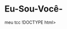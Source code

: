 # Eu-Sou-Você-
meu tcc
!DOCTYPE html>
<html lang="pt-BR">
<head>
    <meta charset="UTF-8">
    <meta name="viewport" content="width=device-width, initial-scale=1.0">
    <title>Eu Sou Você</title>
    <script src="https://cdn.tailwindcss.com"></script>
    <style>
        @import url('https://fonts.googleapis.com/css2?family=Inter:wght@300;400;500;600;700;800&display=swap');
        body { font-family: 'Inter', sans-serif; }
        
        .gradient-bg { 
            background: linear-gradient(135deg, #e385c8 0%, #5632f3 100%);
        }
        
        .card-hover {
            transition: all 0.3s ease;
        }
        
        .card-hover:hover {
            transform: translateY(-5px);
            box-shadow: 0 20px 25px -5px rgba(0, 0, 0, 0.1);
        }
        
        .fade-in {
            animation: fadeIn 0.6s ease-out;
        }
        
        @keyframes fadeIn {
            from { opacity: 0; transform: translateY(20px); }
            to { opacity: 1; transform: translateY(0); }
        }
        
        .pulse-gentle {
            animation: pulseGentle 3s ease-in-out infinite;
        }
        
        @keyframes pulseGentle {
            0%, 100% { transform: scale(1); opacity: 1; }
            50% { transform: scale(1.05); opacity: 0.8; }
        }
        
        .breathing-circle {
            transition: all 1s ease-in-out;
        }
        
        .glassmorphism {
            background: rgba(255, 255, 255, 0.1);
            backdrop-filter: blur(10px);
            border: 1px solid rgba(255, 255, 255, 0.2);
        }
        
        .progress-bar {
            transition: width 0.3s ease;
        }
        
        .mood-emoji {
            font-size: 2.5rem;
            transition: all 0.2s ease;
        }
        
        .mood-emoji:hover {
            transform: scale(1.2);
        }
        
        .feature-icon {
            transition: all 0.3s ease;
        }
        
        .feature-icon:hover {
            transform: rotate(5deg) scale(1.1);
        }
    </style>
</head>
<body class="bg-gradient-to-br from-blue-50 to-purple-50 min-h-screen">
    <!-- navegação -->
    <nav class="bg-white/50 backdrop-blur-md shadow-lg sticky top-0 z-50">
        <div class="max-w-5xl mx-auto px-4 sm:px-6 lg:px-8">
            <div class="flex justify-between items-center h-16">
                <div class="flex items-center">
                    <div class="flex-shrink-0 flex items-center">
                        <div class= rounded-xl flex items-center justify-center mr-3 pulse-gentle>
                            <div class="w-10 h-10 flex items-center justify-center mr-3 pulse-gentle" aria-label="Logo MindWell">
                                <!-- Borboleta lavanda realista, adaptada ao tamanho da logo -->
                                <svg width="36" height="30" viewBox="0 0 140 120" fill="none" xmlns="http://www.w3.org/2000/svg">
                                  <!-- Cabeça -->
                                  <ellipse cx="70" cy="35" rx="3" ry="4" fill="url(#headGradient)"/>
                                  <circle cx="68" cy="33" r="0.8" fill="#1F2937" opacity="0.8"/>
                                  <circle cx="72" cy="33" r="0.8" fill="#1F2937" opacity="0.8"/>
                  
                                  <!-- Tórax -->
                                  <ellipse cx="70" cy="45" rx="2.5" ry="8" fill="url(#thoraxGradient)"/>
                  
                                  <!-- Abdômen -->
                                  <ellipse cx="70" cy="65" rx="2" ry="18" fill="url(#abdomenGradient)"/>
                  
                                  <!-- Antenas -->
                                  <path d="M67,32 Q62,25 58,18" stroke="#374151" stroke-width="1.5" fill="none" stroke-linecap="round"/>
                                  <path d="M73,32 Q78,25 82,18" stroke="#374151" stroke-width="1.5" fill="none" stroke-linecap="round"/>
                                  <ellipse cx="58" cy="18" rx="1.5" ry="2" fill="#8B5CF6"/>
                                  <ellipse cx="82" cy="18" rx="1.5" ry="2" fill="#8B5CF6"/>
                  
                                  <!-- Asa superior esquerda -->
                                  <path d="M67,42 Q35,15 15,25 Q8,35 12,55 Q18,75 45,70 Q60,65 67,50 Z" fill="url(#leftUpperWing)" stroke="#7C3AED" stroke-width="0.8" opacity="0.95"/>
                                  <!-- Asa inferior esquerda -->
                                  <path d="M67,52 Q45,48 35,65 Q32,75 38,85 Q45,90 55,85 Q65,78 67,65 Z" fill="url(#leftLowerWing)" stroke="#7C3AED" stroke-width="0.8" opacity="0.95"/>
                  
                                  <!-- Asa superior direita -->
                                  <path d="M73,42 Q105,15 125,25 Q132,35 128,55 Q122,75 95,70 Q80,65 73,50 Z" fill="url(#rightUpperWing)" stroke="#7C3AED" stroke-width="0.8" opacity="0.95"/>
                                  <!-- Asa inferior direita -->
                                  <path d="M73,52 Q95,48 105,65 Q108,75 102,85 Q95,90 85,85 Q75,78 73,65 Z" fill="url(#rightLowerWing)" stroke="#7C3AED" stroke-width="0.8" opacity="0.95"/>
                  
                                  <!-- Nervuras -->
                                  <path d="M67,42 L45,35 M67,42 L40,50 M67,42 L35,65" stroke="#8B5CF6" stroke-width="0.5" opacity="0.6"/>
                                  <path d="M73,42 L95,35 M73,42 L100,50 M73,42 L105,65" stroke="#8B5CF6" stroke-width="0.5" opacity="0.6"/>
                                  <path d="M67,52 L50,60 M67,52 L45,75" stroke="#8B5CF6" stroke-width="0.5" opacity="0.6"/>
                                  <path d="M73,52 L90,60 M73,52 L95,75" stroke="#8B5CF6" stroke-width="0.5" opacity="0.6"/>
                  
                                  <!-- Ocelos maiores -->
                                  <circle cx="35" cy="45" r="6" fill="url(#eyespot1)" opacity="0.8"/>
                                  <circle cx="35" cy="45" r="3" fill="#1F2937" opacity="0.6"/>
                                  <circle cx="35" cy="45" r="1.5" fill="#FFFFFF" opacity="0.9"/>
                                  <circle cx="105" cy="45" r="6" fill="url(#eyespot2)" opacity="0.8"/>
                                  <circle cx="105" cy="45" r="3" fill="#1F2937" opacity="0.6"/>
                                  <circle cx="105" cy="45" r="1.5" fill="#FFFFFF" opacity="0.9"/>
                  
                                  <!-- Ocelos menores -->
                                  <circle cx="45" cy="70" r="4" fill="url(#smallEyespot1)" opacity="0.7"/>
                                  <circle cx="45" cy="70" r="2" fill="#374151" opacity="0.5"/>
                                  <circle cx="45" cy="70" r="1" fill="#FFFFFF" opacity="0.8"/>
                                  <circle cx="95" cy="70" r="4" fill="url(#smallEyespot2)" opacity="0.7"/>
                                  <circle cx="95" cy="70" r="2" fill="#374151" opacity="0.5"/>
                                  <circle cx="95" cy="70" r="1" fill="#FFFFFF" opacity="0.8"/>
                  
                                  <!-- Pontos de brilho -->
                                  <circle cx="25" cy="35" r="2" fill="#DDD6FE" opacity="0.7"/>
                                  <circle cx="30" cy="60" r="1.5" fill="#C4B5FD" opacity="0.8"/>
                                  <circle cx="115" cy="35" r="2" fill="#DDD6FE" opacity="0.7"/>
                                  <circle cx="110" cy="60" r="1.5" fill="#C4B5FD" opacity="0.8"/>
                  
                                  <!-- Gradientes -->
                                  <defs>
                                    <linearGradient id="headGradient" x1="0%" y1="0%" x2="0%" y2="100%">
                                      <stop offset="0%" stop-color="#4B5563"/><stop offset="100%" stop-color="#374151"/>
                                    </linearGradient>
                                    <linearGradient id="thoraxGradient" x1="0%" y1="0%" x2="0%" y2="100%">
                                      <stop offset="0%" stop-color="#6B7280"/><stop offset="50%" stop-color="#4B5563"/><stop offset="100%" stop-color="#374151"/>
                                    </linearGradient>
                                    <linearGradient id="abdomenGradient" x1="0%" y1="0%" x2="0%" y2="100%">
                                      <stop offset="0%" stop-color="#6B7280"/><stop offset="100%" stop-color="#4B5563"/>
                                    </linearGradient>
                                    <radialGradient id="leftUpperWing" cx="0.4" cy="0.3" r="0.8">
                                      <stop offset="0%" stop-color="#FFFFFF" stop-opacity="0.95"/>
                                      <stop offset="20%" stop-color="#FAF5FF" stop-opacity="0.9"/>
                                      <stop offset="40%" stop-color="#F3E8FF" stop-opacity="0.85"/>
                                      <stop offset="60%" stop-color="#E9D5FF" stop-opacity="0.8"/>
                                      <stop offset="80%" stop-color="#C4B5FD" stop-opacity="0.75"/>
                                      <stop offset="100%" stop-color="#8B5CF6" stop-opacity="0.8"/>
                                    </radialGradient>
                                    <radialGradient id="leftLowerWing" cx="0.4" cy="0.3" r="0.8">
                                      <stop offset="0%" stop-color="#F8FAFC" stop-opacity="0.9"/>
                                      <stop offset="30%" stop-color="#F1F5F9" stop-opacity="0.85"/>
                                      <stop offset="60%" stop-color="#DDD6FE" stop-opacity="0.8"/>
                                      <stop offset="100%" stop-color="#A855F7" stop-opacity="0.85"/>
                                    </radialGradient>
                                    <radialGradient id="rightUpperWing" cx="0.6" cy="0.3" r="0.8">
                                      <stop offset="0%" stop-color="#FFFFFF" stop-opacity="0.95"/>
                                      <stop offset="20%" stop-color="#FAF5FF" stop-opacity="0.9"/>
                                      <stop offset="40%" stop-color="#F3E8FF" stop-opacity="0.85"/>
                                      <stop offset="60%" stop-color="#E9D5FF" stop-opacity="0.8"/>
                                      <stop offset="80%" stop-color="#C4B5FD" stop-opacity="0.75"/>
                                      <stop offset="100%" stop-color="#8B5CF6" stop-opacity="0.8"/>
                                    </radialGradient>
                                    <radialGradient id="rightLowerWing" cx="0.6" cy="0.3" r="0.8">
                                      <stop offset="0%" stop-color="#F8FAFC" stop-opacity="0.9"/>
                                      <stop offset="30%" stop-color="#F1F5F9" stop-opacity="0.85"/>
                                      <stop offset="60%" stop-color="#DDD6FE" stop-opacity="0.8"/>
                                      <stop offset="100%" stop-color="#A855F7" stop-opacity="0.85"/>
                                    </radialGradient>
                                    <radialGradient id="eyespot1" cx="0.5" cy="0.5" r="0.8">
                                      <stop offset="0%" stop-color="#7C3AED" stop-opacity="0.9"/>
                                      <stop offset="50%" stop-color="#A855F7" stop-opacity="0.7"/>
                                      <stop offset="100%" stop-color="#C4B5FD" stop-opacity="0.5"/>
                                    </radialGradient>
                                    <radialGradient id="eyespot2" cx="0.5" cy="0.5" r="0.8">
                                      <stop offset="0%" stop-color="#7C3AED" stop-opacity="0.9"/>
                                      <stop offset="50%" stop-color="#A855F7" stop-opacity="0.7"/>
                                      <stop offset="100%" stop-color="#C4B5FD" stop-opacity="0.5"/>
                                    </radialGradient>
                                    <radialGradient id="smallEyespot1" cx="0.5" cy="0.5" r="0.8">
                                      <stop offset="0%" stop-color="#8B5CF6" stop-opacity="0.8"/>
                                      <stop offset="70%" stop-color="#C4B5FD" stop-opacity="0.6"/>
                                      <stop offset="100%" stop-color="#DDD6FE" stop-opacity="0.4"/>
                                    </radialGradient>
                                    <radialGradient id="smallEyespot2" cx="0.5" cy="0.5" r="0.8">
                                      <stop offset="0%" stop-color="#8B5CF6" stop-opacity="0.8"/>
                                      <stop offset="70%" stop-color="#C4B5FD" stop-opacity="0.6"/>
                                      <stop offset="100%" stop-color="#DDD6FE" stop-opacity="0.4"/>
                                    </radialGradient>
                                  </defs>
                                </svg>
                              </div>
                              <span class="text-2xl font-bold bg-gradient-to-r from-blue-600 to-purple-600 bg-clip-text text-transparent"></span>
                        </div>
                        <span class="text-3xl font-bold bg-gradient-to-r from-blue-600 to-purple-600 bg-clip-text text-transparent">Eu Sou Você</span>
                    </div>
                </div>
                <div class="hidden md:flex items-center space-x-8">
                    <button onclick="showPage('home')" class="nav-btn text-gray-700 hover:text-blue-600 px-3 py-2 font-medium transition-colors">🏠 Início</button>
                    <button onclick="showPage('assessment')" class="nav-btn text-gray-700 hover:text-blue-600 px-3 py-2 font-medium transition-colors">📋 Avaliação</button>
                    <button onclick="showPage('resources')" class="nav-btn text-gray-700 hover:text-blue-600 px-3 py-2 font-medium transition-colors">📚 Recursos</button>
                    <button onclick="showPage('tools')" class="nav-btn text-gray-700 hover:text-blue-600 px-3 py-2 font-medium transition-colors">🛠️ Ferramentas</button>
                    <button onclick="showPage('about')" class="nav-btn text-gray-700 hover:text-blue-600 px-3 py-2 font-medium transition-colors">ℹ️ Sobre</button>
                </div>
                <div class="md:hidden">
                    <button onclick="toggleMobileMenu()" class="text-gray-700 hover:text-blue-600">
                        <svg class="w-6 h-6" fill="none" stroke="currentColor" viewBox="0 0 24 24">
                            <path stroke-linecap="round" stroke-linejoin="round" stroke-width="2" d="M4 6h16M4 12h16M4 18h16"></path>
                        </svg>
                    </button>
                </div>
            </div>
        </div>
    </nav>

    <!-- página inicial -->
    <div id="home-page" class="page">
        <!-- Seção de herói-->
        <section class="gradient-bg text-white py-20 relative overflow-hidden">
            <div class="absolute inset-0 bg-black/10"></div>
            <div class="max-w-7xl mx-auto px-4 sm:px-6 lg:px-8 relative">
                <div class="text-center fade-in">
                    <h1 class="text-4xl md:text-6xl font-bold mb-6">Cuidando da Sua Saúde Mental</h1>
                    <p class="text-xl md:text-2xl mb-8 max-w-3xl mx-auto opacity-90">
                        Uma plataforma acolhedora e profissional com ferramentas baseadas em ciência para promover seu bem-estar mental
                    </p>
                    <div class="flex flex-col sm:flex-row gap-4 justify-center">
                        <button onclick="showPage('assessment')" class="bg-white text-blue-600 px-8 py-4 rounded-xl font-semibold hover:bg-gray-100 transition duration-300 shadow-lg">
                            ✨ Fazer Avaliação
                        </button>
                        <button onclick="document.getElementById('features').scrollIntoView({behavior: 'smooth'})" class="border-2 border-white text-white px-8 py-4 rounded-xl font-semibold hover:bg-white hover:text-blue-600 transition duration-300">
                            🔍 Explorar Recursos
                        </button>
                    </div>
                </div>
            </div>
        </section>

        <!-- Estatísticas rápidas-->
        <section class="py-12 bg-white/80 backdrop-blur-sm">
            <div class="max-w-7xl mx-auto px-4 sm:px-6 lg:px-8">
                <div class="grid md:grid-cols-4 gap-8 text-center">
                    <div class="p-6">
                        <div class="text-4xl mb-2">💙</div>
                        <div class="text-2xl font-bold text-blue-600 mb-1">1 em 4</div>
                        <p class="text-gray-600 text-sm">pessoas será afetada por transtornos mentais</p>
                    </div>
                    <div class="p-6">
                        <div class="text-4xl mb-2">🌱</div>
                        <div class="text-2xl font-bold text-green-600 mb-1">70%</div>
                        <p class="text-gray-600 text-sm">melhora com tratamento adequado</p>
                    </div>
                    <div class="p-6">
                        <div class="text-4xl mb-2">🤝</div>
                        <div class="text-2xl font-bold text-purple-600 mb-1">24/7</div>
                        <p class="text-gray-600 text-sm">suporte disponível (CVV 188)</p>
                    </div>
                    <div class="p-6">
                        <div class="text-4xl mb-2">🎯</div>
                        <div class="text-2xl font-bold text-orange-600 mb-1">100%</div>
                        <p class="text-gray-600 text-sm">baseado em evidências científicas</p>
                    </div>
                </div>
            </div>
        </section>

        <!-- Seção de recursos -->
        <section id="features" class="py-16 bg-white">
            <div class="max-w-7xl mx-auto px-4 sm:px-6 lg:px-8">
                <div class="text-center mb-12">
                    <div class="text-5xl mb-4">🛠️</div>
                    <h2 class="text-3xl md:text-4xl font-bold text-gray-800 mb-4">Suas Ferramentas de Bem-Estar</h2>
                    <p class="text-xl text-gray-600 max-w-3xl mx-auto">
                        Recursos desenvolvidos com carinho e baseados em pesquisas científicas para cuidar da sua saúde mental
                    </p>
                </div>
                
                <div class="grid md:grid-cols-2 lg:grid-cols-3 gap-8">
                    <!-- Monitor de Humor -->
                    <div class="card-hover bg-gradient-to-br from-blue-50 to-blue-100 rounded-2xl shadow-lg p-8 border border-blue-200">
                        <div class="feature-icon text-5xl mb-4">📊</div>
                        <h3 class="text-xl font-semibold text-gray-800 mb-3">Monitor de Humor</h3>
                        <p class="text-gray-600 mb-4">Acompanhe seus sentimentos diários de forma simples e visual. Descubra padrões e celebre suas conquistas!</p>
                        <button onclick="showMoodTracker()" class="text-blue-600 font-medium hover:text-blue-800 transition-colors flex items-center">
                            Começar a monitorar 📈
                        </button>
                    </div>

                    <!-- Exercícios respiratórios -->
                    <div class="card-hover bg-gradient-to-br from-green-50 to-green-100 rounded-2xl shadow-lg p-8 border border-green-200">
                        <div class="feature-icon text-5xl mb-4">🌬️</div>
                        <h3 class="text-xl font-semibold text-gray-800 mb-3">Respiração Guiada</h3>
                        <p class="text-gray-600 mb-4">Exercícios de respiração relaxantes para acalmar a mente e reduzir a ansiedade. Respire e se sinta melhor!</p>
                        <button onclick="showBreathingExercise()" class="text-green-600 font-medium hover:text-green-800 transition-colors flex items-center">
                            Respirar comigo 😮‍💨
                        </button>
                    </div>

                    <!-- Ferramentas de avaliação -->
                    <div class="card-hover bg-gradient-to-br from-purple-50 to-purple-100 rounded-2xl shadow-lg p-8 border border-purple-200">
                        <div class="feature-icon text-5xl mb-4">🔍</div>
                        <h3 class="text-xl font-semibold text-gray-800 mb-3">Autoavaliação</h3>
                        <p class="text-gray-600 mb-4">Questionários científicos para entender melhor como você está se sentindo. Conhecimento é poder!</p>
                        <button onclick="showPage('assessment')" class="text-purple-600 font-medium hover:text-purple-800 transition-colors flex items-center">
                            Fazer avaliação ✨
                        </button>
                    </div>

                    <!-- Recursos Educacionais -->
                    <div class="card-hover bg-gradient-to-br from-yellow-50 to-yellow-100 rounded-2xl shadow-lg p-8 border border-yellow-200">
                        <div class="feature-icon text-5xl mb-4">📖</div>
                        <h3 class="text-xl font-semibold text-gray-800 mb-3">Aprenda Mais</h3>
                        <p class="text-gray-600 mb-4">Conteúdo educativo sobre saúde mental, dicas práticas e estratégias para o dia a dia. Conhecimento que transforma!</p>
                        <button onclick="showPage('resources')" class="text-yellow-600 font-medium hover:text-yellow-800 transition-colors flex items-center">
                            Explorar conteúdo 🎓
                        </button>
                    </div>

                    <!-- Diário de Gratidão -->
                    <div class="card-hover bg-gradient-to-br from-pink-50 to-pink-100 rounded-2xl shadow-lg p-8 border border-pink-200">
                        <div class="feature-icon text-5xl mb-4">💝</div>
                        <h3 class="text-xl font-semibold text-gray-800 mb-3">Diário de Gratidão</h3>
                        <p class="text-gray-600 mb-4">Registre momentos especiais e coisas pelas quais você é grato. A gratidão transforma perspectivas!</p>
                        <button onclick="showGratitudeJournal()" class="text-pink-600 font-medium hover:text-pink-800 transition-colors flex items-center">
                            Começar diário 📝
                        </button>
                    </div>

                    <!-- Suporte Profissional -->
                    <div class="card-hover bg-gradient-to-br from-red-50 to-red-100 rounded-2xl shadow-lg p-8 border border-red-200">
                        <div class="feature-icon text-5xl mb-4">🤝</div>
                        <h3 class="text-xl font-semibold text-gray-800 mb-3">Buscar Ajuda</h3>
                        <p class="text-gray-600 mb-4">Informações sobre como encontrar profissionais qualificados e recursos de emergência. Você não está sozinho!</p>
                        <button onclick="showProfessionalSupport()" class="text-red-600 font-medium hover:text-red-800 transition-colors flex items-center">
                            Ver recursos 🆘
                        </button>
                    </div>
                </div>
            </div>
        </section>

        <!-- Seção de Depoimentos -->
        <section class="py-16 bg-gradient-to-r from-blue-50 to-purple-50">
            <div class="max-w-7xl mx-auto px-4 sm:px-6 lg:px-8">
                <div class="text-center mb-12">
                    <div class="text-5xl mb-4">💬</div>
                    <h2 class="text-3xl font-bold text-gray-800 mb-4">O que as pessoas dizem</h2>
                    <p class="text-lg text-gray-600">Depoimentos de quem já começou a cuidar da saúde mental</p>
                </div>
                
                <div class="grid md:grid-cols-3 gap-8">
                    <div class="bg-white rounded-2xl p-6 shadow-lg">
                        <div class="text-3xl mb-4">😊</div>
                        <p class="text-gray-600 mb-4">"O monitor de humor me ajudou a perceber padrões que eu não via antes. Agora consigo me cuidar melhor!"</p>
                        <div class="font-semibold text-gray-800">- Alunos Pedro Do Mazza</div>
                    </div>
                    <div class="bg-white rounded-2xl p-6 shadow-lg">
                        <div class="text-3xl mb-4">🌬️</div>
                        <p class="text-gray-600 mb-4">"Os exercícios de respiração são incríveis! Uso sempre que me sinto ansioso e realmente funciona."</p>
                        <div class="font-semibold text-gray-800">- Ronielly, 19 anos</div>
                    </div>
                    <div class="bg-white rounded-2xl p-6 shadow-lg">
                        <div class="text-3xl mb-4">💙</div>
                        <p class="text-gray-600 mb-4">"A avaliação me deu insights importantes sobre minha saúde mental. Me senti acolhida e compreendida."</p>
                        <div class="font-semibold text-gray-800">- Ana, 18 anos</div>
                    </div>
                </div>
            </div>
        </section>
    </div>

    <!--Página de avaliação -->
    <div id="assessment-page" class="page hidden py-12">
        <div class="max-w-4xl mx-auto px-4 sm:px-6 lg:px-8">
            <button onclick="showPage('home')" class="mb-8 text-blue-600 hover:text-blue-800 flex items-center font-medium">
                ← Voltar ao início
            </button>
            
            <div class="bg-white rounded-2xl shadow-xl p-8">
                <div class="text-center mb-8">
                    <div class="text-6xl mb-4">🔍</div>
                    <h1 class="text-3xl font-bold text-gray-800 mb-4">Como Você Está Se Sentindo?</h1>
                    <p class="text-lg text-gray-600">Um questionário carinhoso baseado em ciência para entender melhor seu bem-estar emocional</p>
                </div>
                
                <div id="assessment-container">
                    <div id="assessment-intro" class="text-center">
                        <div class="bg-blue-50 border-2 border-blue-200 rounded-2xl p-6 mb-8">
                            <div class="text-3xl mb-2">💙</div>
                            <h3 class="text-lg font-semibold text-blue-800 mb-2">Um momento importante</h3>
                            <p class="text-blue-700">Esta avaliação é um primeiro passo para conhecer melhor seus sentimentos. Lembre-se: buscar ajuda profissional é sempre uma opção válida e corajosa.</p>
                        </div>
                        
                        <div class="mb-8">
                            <h3 class="text-xl font-semibold text-gray-800 mb-6">O que vamos descobrir juntos:</h3>
                            <div class="grid md:grid-cols-2 gap-6">
                                <div class="bg-gradient-to-br from-blue-50 to-blue-100 p-6 rounded-2xl">
                                    <div class="text-3xl mb-2">😰</div>
                                    <h4 class="font-medium text-gray-800 mb-2">Níveis de Ansiedade</h4>
                                    <p class="text-gray-600 text-sm">Usando a escala GAD-7, reconhecida mundialmente</p>
                                </div>
                                <div class="bg-gradient-to-br from-green-50 to-green-100 p-6 rounded-2xl">
                                    <div class="text-3xl mb-2">😔</div>
                                    <h4 class="font-medium text-gray-800 mb-2">Sinais de Depressão</h4>
                                    <p class="text-gray-600 text-sm">Através do questionário PHQ-9, usado por profissionais</p>
                                </div>
                            </div>
                        </div>
                        
                        <button onclick="startAssessment()" class="bg-gradient-to-r from-blue-600 to-purple-600 text-white px-8 py-4 rounded-xl font-semibold hover:from-blue-700 hover:to-purple-700 transition duration-300 shadow-lg">
                            ✨ Vamos começar juntos
                        </button>
                    </div>
                    
                    <div id="assessment-questions" class="hidden">
                        <div class="mb-8">
                            <div class="flex justify-between items-center mb-4">
                                <span class="text-sm font-medium text-gray-600">Seu progresso</span>
                                <span class="text-sm font-medium text-gray-600"><span id="current-question">1</span> de <span id="total-questions">14</span></span>
                            </div>
                            <div class="w-full bg-gray-200 rounded-full h-3">
                                <div id="progress-bar" class="progress-bar bg-gradient-to-r from-blue-500 to-purple-500 h-3 rounded-full" style="width: 7%"></div>
                            </div>
                        </div>
                        
                        <div class="mb-8">
                            <h3 id="question-title" class="text-xl font-semibold text-gray-800 mb-6">Nas últimas 2 semanas, com que frequência você foi incomodado por nervosismo, ansiedade ou tensão?</h3>
                            
                            <div id="question-options" class="space-y-3">
                                <label class="flex items-center p-4 border-2 border-gray-200 rounded-xl hover:bg-blue-50 hover:border-blue-300 cursor-pointer transition-all">
                                    <input type="radio" name="question" value="0" class="mr-4 text-blue-600">
                                    <span class="text-lg">😌 Nenhuma vez</span>
                                </label>
                                <label class="flex items-center p-4 border-2 border-gray-200 rounded-xl hover:bg-blue-50 hover:border-blue-300 cursor-pointer transition-all">
                                    <input type="radio" name="question" value="1" class="mr-4 text-blue-600">
                                    <span class="text-lg">😐 Vários dias</span>
                                </label>
                                <label class="flex items-center p-4 border-2 border-gray-200 rounded-xl hover:bg-blue-50 hover:border-blue-300 cursor-pointer transition-all">
                                    <input type="radio" name="question" value="2" class="mr-4 text-blue-600">
                                    <span class="text-lg">😟 Mais da metade dos dias</span>
                                </label>
                                <label class="flex items-center p-4 border-2 border-gray-200 rounded-xl hover:bg-blue-50 hover:border-blue-300 cursor-pointer transition-all">
                                    <input type="radio" name="question" value="3" class="mr-4 text-blue-600">
                                    <span class="text-lg">😰 Quase todos os dias</span>
                                </label>
                            </div>
                        </div>
                        
                        <div class="flex justify-between">
                            <button id="prev-btn" onclick="previousQuestion()" class="bg-gray-300 text-gray-700 px-6 py-3 rounded-xl hover:bg-gray-400 transition duration-300 disabled:opacity-50" disabled>
                                ← Anterior
                            </button>
                            <button id="next-btn" onclick="nextQuestion()" class="bg-gradient-to-r from-blue-600 to-purple-600 text-white px-6 py-3 rounded-xl hover:from-blue-700 hover:to-purple-700 transition duration-300 disabled:opacity-50" disabled>
                                Próxima →
                            </button>
                        </div>
                    </div>
                    
                    <div id="assessment-results" class="hidden text-center">
                        <div class="text-5xl mb-6">📊</div>
                        <h2 class="text-2xl font-bold text-gray-800 mb-8">Seus Resultados</h2>
                        
                        <div class="grid md:grid-cols-2 gap-8 mb-8">
                            <div class="bg-gradient-to-br from-blue-50 to-blue-100 rounded-2xl p-6 border-2 border-blue-200">
                                <div class="text-3xl mb-2">😰</div>
                                <h3 class="text-lg font-semibold text-blue-800 mb-2">Ansiedade</h3>
                                <div class="text-4xl font-bold text-blue-600 mb-2" id="anxiety-score">0</div>
                                <p class="text-blue-700" id="anxiety-level">Nível mínimo</p>
                            </div>
                            
                            <div class="bg-gradient-to-br from-green-50 to-green-100 rounded-2xl p-6 border-2 border-green-200">
                                <div class="text-3xl mb-2">😔</div>
                                <h3 class="text-lg font-semibold text-green-800 mb-2">Humor Deprimido</h3>
                                <div class="text-4xl font-bold text-green-600 mb-2" id="depression-score">0</div>
                                <p class="text-green-700" id="depression-level">Nível mínimo</p>
                            </div>
                        </div>
                        
                        <div class="bg-gradient-to-br from-yellow-50 to-orange-50 border-2 border-yellow-200 rounded-2xl p-6 mb-8">
                            <div class="text-3xl mb-2">💡</div>
                            <h3 class="text-lg font-semibold text-yellow-800 mb-4">Suas Próximas Ações</h3>
                            <div id="recommendations" class="text-yellow-700">
                                <p>Com base nos seus resultados, aqui estão algumas sugestões carinhosas para cuidar do seu bem-estar.</p>
                            </div>
                        </div>
                        
                        <div class="flex flex-col sm:flex-row gap-4 justify-center">
                            <button onclick="restartAssessment()" class="bg-gradient-to-r from-blue-600 to-purple-600 text-white px-6 py-3 rounded-xl hover:from-blue-700 hover:to-purple-700 transition duration-300">
                                🔄 Refazer Avaliação
                            </button>
                            <button onclick="showPage('resources')" class="bg-gradient-to-r from-green-600 to-teal-600 text-white px-6 py-3 rounded-xl hover:from-green-700 hover:to-teal-700 transition duration-300">
                                📚 Ver Recursos
                            </button>
                        </div>
                    </div>
                </div>
            </div>
        </div>
    </div>

    <!-- Página de recursos -->
    <div id="resources-page" class="page hidden py-12">
        <div class="max-w-6xl mx-auto px-4 sm:px-6 lg:px-8">
            <button onclick="showPage('home')" class="mb-8 text-blue-600 hover:text-blue-800 flex items-center font-medium">
                ← Voltar ao início
            </button>
            
            <div class="text-center mb-12">
                <div class="text-6xl mb-4">📚</div>
                <h1 class="text-4xl font-bold text-gray-800 mb-4">Aprenda e Cresça</h1>
                <p class="text-xl text-gray-600">Conhecimento que transforma e empodera sua jornada de bem-estar</p>
            </div>
            
            <div class="grid md:grid-cols-2 lg:grid-cols-3 gap-8">
                <!-- Recursos para ansiedade -->
                <div class="card-hover bg-gradient-to-br from-blue-50 to-blue-100 rounded-2xl shadow-lg p-6 border-2 border-blue-200">
                    <div class="text-5xl mb-4">😰</div>
                    <h3 class="text-xl font-semibold text-gray-800 mb-3">Entendendo a Ansiedade</h3>
                    <p class="text-gray-600 mb-4">Descubra o que é ansiedade, seus tipos e estratégias práticas para lidar com ela no dia a dia.</p>
                    <button onclick="showResourceContent('anxiety')" class="text-blue-600 font-medium hover:text-blue-800 transition-colors flex items-center">
                        Ler mais 📖
                    </button>
                </div>

                <!-- Recursos para depressão -->
                <div class="card-hover bg-gradient-to-br from-green-50 to-green-100 rounded-2xl shadow-lg p-6 border-2 border-green-200">
                    <div class="text-5xl mb-4">😔</div>
                    <h3 class="text-xl font-semibold text-gray-800 mb-3">Compreendendo a Depressão</h3>
                    <p class="text-gray-600 mb-4">Informações científicas sobre depressão, sinais de alerta e caminhos para a recuperação.</p>
                    <button onclick="showResourceContent('depression')" class="text-green-600 font-medium hover:text-green-800 transition-colors flex items-center">
                        Explorar 🌱
                    </button>
                </div>

                <!--Gerenciamento de estresse -->
                <div class="card-hover bg-gradient-to-br from-yellow-50 to-yellow-100 rounded-2xl shadow-lg p-6 border-2 border-yellow-200">
                    <div class="text-5xl mb-4">⚡</div>
                    <h3 class="text-xl font-semibold text-gray-800 mb-3">Gerenciando o Estresse</h3>
                    <p class="text-gray-600 mb-4">Técnicas comprovadas para identificar, compreender e transformar o estresse em energia positiva.</p>
                    <button onclick="showResourceContent('stress')" class="text-yellow-600 font-medium hover:text-yellow-800 transition-colors flex items-center">
                        Descobrir 💪
                    </button>
                </div>

                <!-- meditação -->
                <div class="card-hover bg-gradient-to-br from-purple-50 to-purple-100 rounded-2xl shadow-lg p-6 border-2 border-purple-200">
                    <div class="text-5xl mb-4">🧘</div>
                    <h3 class="text-xl font-semibold text-gray-800 mb-3">Mindfulness e Meditação</h3>
                    <p class="text-gray-600 mb-4">Práticas de atenção plena para cultivar paz interior e reduzir o estresse do cotidiano.</p>
                    <button onclick="showResourceContent('mindfulness')" class="text-purple-600 font-medium hover:text-purple-800 transition-colors flex items-center">
                        Praticar 🕯️
                    </button>
                </div>

                <!-- Higiene do Sono -->
                <div class="card-hover bg-gradient-to-br from-indigo-50 to-indigo-100 rounded-2xl shadow-lg p-6 border-2 border-indigo-200">
                    <div class="text-5xl mb-4">😴</div>
                    <h3 class="text-xl font-semibold text-gray-800 mb-3">Sono Reparador</h3>
                    <p class="text-gray-600 mb-4">Estratégias científicas para melhorar a qualidade do sono e seu impacto na saúde mental.</p>
                    <button onclick="showResourceContent('sleep')" class="text-indigo-600 font-medium hover:text-indigo-800 transition-colors flex items-center">
                        Aprender 🌙
                    </button>
                </div>

                <!-- Ajuda profissional  -->
                <div class="card-hover bg-gradient-to-br from-red-50 to-red-100 rounded-2xl shadow-lg p-6 border-2 border-red-200">
                    <div class="text-5xl mb-4">🤝</div>
                    <h3 class="text-xl font-semibold text-gray-800 mb-3">Buscar Ajuda Profissional</h3>
                    <p class="text-gray-600 mb-4">Guia completo sobre quando e como procurar ajuda de psicólogos e outros profissionais.</p>
                    <button onclick="showResourceContent('professional')" class="text-red-600 font-medium hover:text-red-800 transition-colors flex items-center">
                        Ver guia 🆘
                    </button>
                </div>
            </div>
        </div>
    </div>

    <!-- Página de ferramentas -->
    <div id="tools-page" class="page hidden py-12">
        <div class="max-w-4xl mx-auto px-4 sm:px-6 lg:px-8">
            <button onclick="showPage('home')" class="mb-8 text-blue-600 hover:text-blue-800 flex items-center font-medium">
                ← Voltar ao início
            </button>
            
            <div class="text-center mb-12">
                <div class="text-6xl mb-4">🛠️</div>
                <h1 class="text-4xl font-bold text-gray-800 mb-4">Suas Ferramentas Interativas</h1>
                <p class="text-xl text-gray-600">Práticas diárias para cultivar bem-estar e autoconhecimento</p>
            </div>
            
            <div class="space-y-8">
                <!-- Mood Tracker Tool -->
                <div class="bg-white rounded-2xl shadow-xl p-8 border border-gray-100">
                    <div class="text-center mb-6">
                        <div class="text-5xl mb-4">📊</div>
                        <h2 class="text-2xl font-semibold text-gray-800 mb-2">Como Você Está Hoje?</h2>
                        <p class="text-gray-600">Registre seu humor e descubra padrões que podem ajudar no seu autocuidado</p>
                    </div>
                    
                    <div class="grid grid-cols-5 gap-4 mb-8">
                        <button onclick="recordMood(1, '😢')" class="mood-btn p-6 border-2 border-gray-200 rounded-2xl hover:border-blue-500 hover:bg-blue-50 transition-all text-center">
                            <div class="mood-emoji">😢</div>
                            <div class="text-sm text-gray-600 mt-2">Muito Baixo</div>
                        </button>
                        <button onclick="recordMood(2, '😔')" class="mood-btn p-6 border-2 border-gray-200 rounded-2xl hover:border-blue-500 hover:bg-blue-50 transition-all text-center">
                            <div class="mood-emoji">😔</div>
                            <div class="text-sm text-gray-600 mt-2">Baixo</div>
                        </button>
                        <button onclick="recordMood(3, '😐')" class="mood-btn p-6 border-2 border-gray-200 rounded-2xl hover:border-blue-500 hover:bg-blue-50 transition-all text-center">
                            <div class="mood-emoji">😐</div>
                            <div class="text-sm text-gray-600 mt-2">Neutro</div>
                        </button>
                        <button onclick="recordMood(4, '😊')" class="mood-btn p-6 border-2 border-gray-200 rounded-2xl hover:border-blue-500 hover:bg-blue-50 transition-all text-center">
                            <div class="mood-emoji">😊</div>
                            <div class="text-sm text-gray-600 mt-2">Bom</div>
                        </button>
                        <button onclick="recordMood(5, '😄')" class="mood-btn p-6 border-2 border-gray-200 rounded-2xl hover:border-blue-500 hover:bg-blue-50 transition-all text-center">
                            <div class="mood-emoji">😄</div>
                            <div class="text-sm text-gray-600 mt-2">Muito Bom</div>
                        </button>
                    </div>
                    
                    <div id="mood-history" class="bg-gradient-to-r from-blue-50 to-purple-50 rounded-2xl p-6">
                        <h3 class="font-semibold text-gray-800 mb-4 flex items-center">
                            📈 Seu Histórico dos Últimos 7 Dias
                        </h3>
                        <div id="mood-chart" class="text-center text-gray-500">
                            Registre seu primeiro humor para ver o histórico
                        </div>
                    </div>
                </div>

                <!-- Breathing Exercise Tool -->
                <div class="bg-white rounded-2xl shadow-xl p-8 border border-gray-100">
                    <div class="text-center mb-6">
                        <h2 class="text-2xl font-semibold text-gray-800 mb-2">Respiração Relaxante</h2>
                        <p class="text-gray-600">Técnica 4-7-8 para acalmar a mente e reduzir a ansiedade</p>
                    </div>
                    
                    <div class="text-center">
                        <div id="breathing-circle" class="breathing-circle w-40 h-40 mx-auto mb-8 rounded-full bg-gradient-to-r from-blue-400 to-purple-600 flex items-center justify-center text-white text-2xl font-bold shadow-lg">
                            🌬️
                        </div>
                        
                        <div id="breathing-instruction" class="text-xl text-gray-700 mb-8 h-8">
                            Clique no círculo para começar sua sessão de relaxamento
                        </div>
                        
                        <button id="breathing-start-btn" onclick="startBreathingExercise()" class="bg-gradient-to-r from-blue-600 to-purple-600 text-white px-8 py-4 rounded-xl font-semibold hover:from-blue-700 hover:to-purple-700 transition duration-300 shadow-lg">
                            ✨ Começar Respiração
                        </button>
                    </div>
                </div>

                <!-- Gratitude Journal -->
                <div class="bg-white rounded-2xl shadow-xl p-8 border border-gray-100">
                    <div class="text-center mb-6">
                        <div class="text-5xl mb-4">💝</div>
                        <h2 class="text-2xl font-semibold text-gray-800 mb-2">Diário de Gratidão</h2>
                        <p class="text-gray-600">Registre três coisas especiais do seu dia. A gratidão transforma perspectivas!</p>
                    </div>
                    
                    <div class="space-y-6 mb-8">
                        <div>
                            <label class="block text-sm font-medium text-gray-700 mb-3 flex items-center">
                                🌟 1. Hoje sou grato por...
                            </label>
                            <input type="text" id="gratitude-1" class="w-full px-4 py-3 border-2 border-gray-200 rounded-xl focus:outline-none focus:ring-2 focus:ring-blue-500 focus:border-blue-500" placeholder="Ex: Ter saúde para mais um dia">
                        </div>
                        <div>
                            <label class="block text-sm font-medium text-gray-700 mb-3 flex items-center">
                                💙 2. Também sou grato por...
                            </label>
                            <input type="text" id="gratitude-2" class="w-full px-4 py-3 border-2 border-gray-200 rounded-xl focus:outline-none focus:ring-2 focus:ring-blue-500 focus:border-blue-500" placeholder="Ex: O apoio da minha família">
                        </div>
                        <div>
                            <label class="block text-sm font-medium text-gray-700 mb-3 flex items-center">
                                ✨ 3. E ainda sou grato por...
                            </label>
                            <input type="text" id="gratitude-3" class="w-full px-4 py-3 border-2 border-gray-200 rounded-xl focus:outline-none focus:ring-2 focus:ring-blue-500 focus:border-blue-500" placeholder="Ex: A oportunidade de aprender algo novo">
                        </div>
                    </div>
                    
                    <div class="text-center">
                        <button onclick="saveGratitude()" class="bg-gradient-to-r from-pink-600 to-purple-600 text-white px-8 py-4 rounded-xl font-semibold hover:from-pink-700 hover:to-purple-700 transition duration-300 shadow-lg">
                            💝 Salvar Minha Gratidão
                        </button>
                    </div>
                </div>
            </div>
        </div>
    </div>

    <!-- About Page -->
    <div id="about-page" class="page hidden py-12">
        <div class="max-w-4xl mx-auto px-4 sm:px-6 lg:px-8">
            <button onclick="showPage('home')" class="mb-8 text-blue-600 hover:text-blue-800 flex items-center font-medium">
                ← Voltar ao início
            </button>
            
            <div class="bg-white rounded-2xl shadow-xl p-8">
                <div class="text-center mb-8">
                    <div class="text-6xl mb-4">🌸</div>
                    <h1 class="text-3xl font-bold text-gray-800 mb-4">Sobre o Eu Sou Você</h1>
                    <p class="text-lg text-gray-600">Uma plataforma feita com carinho para cuidar da sua saúde mental</p>
                </div>
                
                <div class="prose max-w-none">
                    <div class="bg-gradient-to-r from-blue-50 to-purple-50 p-6 rounded-2xl mb-8">
                        <h2 class="text-2xl font-semibold text-gray-800 mb-4 flex items-center">
                            💙 Nossa Missão
                        </h2>
                        <p class="text-gray-600 mb-4">O Eu Sou Você tem o objetivo de ajudar as pessoas a cuidarem da saúde mental e do bem-estar. Ele ensina maneiras simples de sentir melhor, como relaxar, ter hábitos saudáveis e entender quando é hora de procurar um médico, todo mundo pode aprender a se cuidar e viver melhor consigo mesmo.</h1>
                        </p>
                        <p class="text-gray-600">
                         Queremos democratizar o acesso ao conhecimento sobre bem-estar mental, oferecendo recursos baseados em evidências científicas de forma acessível e carinhosa.
                        </p>
                    </div>

                    <h2 class="text-2xl font-semibold text-gray-800 mb-4 flex items-center">
                        🔬 Nossa Abordagem Científica
                    </h2>
                    <p class="text-gray-600 mb-6">
                        Utilizamos instrumentos validados cientificamente, como o GAD-7 para ansiedade e PHQ-9 para depressão, garantindo que nossas avaliações sejam confiáveis e baseadas em padrões clínicos reconhecidos mundialmente.
                    </p>

                    <h2 class="text-2xl font-semibold text-gray-800 mb-4 flex items-center">
                        📚 Nossas Fontes
                    </h2>
                    <div class="grid md:grid-cols-2 gap-6 mb-8">
                        <div class="bg-blue-50 p-4 rounded-xl">
                            <div class="text-2xl mb-2">🌍</div>
                            <h3 class="font-semibold text-blue-800 mb-2">Organização Mundial da Saúde</h3>
                            <p class="text-blue-700 text-sm">Diretrizes globais sobre saúde mental e bem-estar</p>
                        </div>
                        <div class="bg-green-50 p-4 rounded-xl">
                            <div class="text-2xl mb-2">🏥</div>
                            <h3 class="font-semibold text-green-800 mb-2">American Psychological Association</h3>
                            <p class="text-green-700 text-sm">Práticas baseadas em evidências e instrumentos validados</p>
                        </div>
                        <div class="bg-yellow-50 p-4 rounded-xl">
                            <div class="text-2xl mb-2">🇧🇷</div>
                            <h3 class="font-semibold text-yellow-800 mb-2">Ministério da Saúde do Brasil</h3>
                            <p class="text-yellow-700 text-sm">Políticas nacionais de saúde mental e diretrizes do SUS</p>
                        </div>
                        <div class="bg-purple-50 p-4 rounded-xl">
                            <div class="text-2xl mb-2">🧠</div>
                            <h3 class="font-semibold text-purple-800 mb-2">Conselho Federal de Psicologia</h3>
                            <p class="text-purple-700 text-sm">Regulamentações e práticas profissionais em psicologia</p>
                        </div>
                    </div>

                    <div class="bg-gradient-to-r from-yellow-50 to-orange-50 border-l-4 border-yellow-400 p-6 rounded-r-2xl mb-8">
                        <div class="flex items-start">
                            <div class="text-2xl mr-3">⚠️</div>
                            <div>
                                <h3 class="font-semibold text-yellow-800 mb-2">Importante Lembrar</h3>
                                <p class="text-yellow-700">
                                    Esta plataforma tem caráter informativo e educacional. Não substitui o acompanhamento profissional. Em caso de crise ou pensamentos suicidas, procure ajuda imediatamente.
                                </p>
                            </div>
                        </div>
                    </div>

                    <h2 class="text-2xl font-semibold text-gray-800 mb-6 flex items-center">
                        🆘 Contatos de Emergência
                    </h2>
                    <div class="grid md:grid-cols-2 gap-6">
                        <div class="bg-gradient-to-br from-red-50 to-red-100 p-6 rounded-2xl border-2 border-red-200">
                            <div class="text-3xl mb-2">💙</div>
                            <h3 class="text-lg font-semibold text-red-800 mb-2">CVV - Centro de Valorização da Vida</h3>
                            <p class="text-3xl font-bold text-red-600 mb-2">188</p>
                            <p class="text-red-700">24 horas, gratuito e sigiloso</p>
                        </div>
                        <div class="bg-gradient-to-br from-blue-50 to-blue-100 p-6 rounded-2xl border-2 border-blue-200">
                            <div class="text-3xl mb-2">🚑</div>
                            <h3 class="text-lg font-semibold text-blue-800 mb-2">SAMU</h3>
                            <p class="text-3xl font-bold text-blue-600 mb-2">192</p>
                            <p class="text-blue-700">Emergências médicas</p>
                        </div>
                    </div>
                </div>
            </div>
        </div>
    </div>

    <!-- Modal Overlay -->
    <div id="modal-overlay" class="fixed inset-0 bg-black bg-opacity-50 hidden items-center justify-center z-50 p-4">
        <div class="bg-white rounded-2xl shadow-2xl p-8 max-w-md mx-auto max-h-96 overflow-y-auto">
            <div id="modal-content">
                <!-- Modal content will be inserted here -->
            </div>
        </div>
    </div>

    <script>
        // Global variables
        let currentAssessmentQuestion = 0;
        let assessmentAnswers = [];
        let breathingActive = false;
        let moodHistory = JSON.parse(localStorage.getItem('moodHistory') || '[]');
        
        // Assessment questions (GAD-7 + PHQ-9)
        const assessmentQuestions = [
            // GAD-7 Questions
            { type: 'anxiety', text: 'Nas últimas 2 semanas, com que frequência você foi incomodado por nervosismo, ansiedade ou tensão?' },
            { type: 'anxiety', text: 'Nas últimas 2 semanas, com que frequência você foi incomodado por não conseguir parar ou controlar as preocupações?' },
            { type: 'anxiety', text: 'Nas últimas 2 semanas, com que frequência você foi incomodado por preocupar-se muito com coisas diferentes?' },
            { type: 'anxiety', text: 'Nas últimas 2 semanas, com que frequência você foi incomodado por dificuldade para relaxar?' },
            { type: 'anxiety', text: 'Nas últimas 2 semanas, com que frequência você foi incomodado por ficar tão inquieto que se torna difícil permanecer sentado?' },
            { type: 'anxiety', text: 'Nas últimas 2 semanas, com que frequência você foi incomodado por ficar facilmente aborrecido ou irritado?' },
            { type: 'anxiety', text: 'Nas últimas 2 semanas, com que frequência você foi incomodado por sentir medo como se algo terrível fosse acontecer?' },
            
            // PHQ-9 Questions
            { type: 'depression', text: 'Nas últimas 2 semanas, com que frequência você foi incomodado por pouco interesse ou prazer em fazer as coisas?' },
            { type: 'depression', text: 'Nas últimas 2 semanas, com que frequência você foi incomodado por se sentir desanimado, deprimido ou sem esperança?' },
            { type: 'depression', text: 'Nas últimas 2 semanas, com que frequência você foi incomodado por dificuldade para adormecer, continuar dormindo ou dormir demais?' },
            { type: 'depression', text: 'Nas últimas 2 semanas, com que frequência você foi incomodado por se sentir cansado ou com pouca energia?' },
            { type: 'depression', text: 'Nas últimas 2 semanas, com que frequência você foi incomodado por falta de apetite ou comer demais?' },
            { type: 'depression', text: 'Nas últimas 2 semanas, com que frequência você foi incomodado por se sentir mal consigo mesmo ou sentir que é um fracasso?' },
            { type: 'depression', text: 'Nas últimas 2 semanas, com que frequência você foi incomodado por dificuldade para se concentrar em coisas como ler ou assistir televisão?' }
        ];
        
        // Page navigation
        function showPage(pageId) {
            document.querySelectorAll('.page').forEach(page => {
                page.classList.add('hidden');
            });
            document.getElementById(pageId + '-page').classList.remove('hidden');
            window.scrollTo(0, 0);
        }
        
        // Assessment functions
        function startAssessment() {
            document.getElementById('assessment-intro').classList.add('hidden');
            document.getElementById('assessment-questions').classList.remove('hidden');
            currentAssessmentQuestion = 0;
            assessmentAnswers = [];
            updateAssessmentQuestion();
        }
        
        function updateAssessmentQuestion() {
            const question = assessmentQuestions[currentAssessmentQuestion];
            document.getElementById('question-title').textContent = question.text;
            document.getElementById('current-question').textContent = currentAssessmentQuestion + 1;
            document.getElementById('total-questions').textContent = assessmentQuestions.length;
            
            const progress = ((currentAssessmentQuestion + 1) / assessmentQuestions.length) * 100;
            document.getElementById('progress-bar').style.width = progress + '%';
            
            // Clear previous selection
            document.querySelectorAll('input[name="question"]').forEach(input => {
                input.checked = false;
            });
            
            // Update button states
            document.getElementById('prev-btn').disabled = currentAssessmentQuestion === 0;
            document.getElementById('next-btn').disabled = true;
            
            // Add event listeners to radio buttons
            document.querySelectorAll('input[name="question"]').forEach(input => {
                input.addEventListener('change', function() {
                    document.getElementById('next-btn').disabled = false;
                });
            });
        }
        
        function nextQuestion() {
            const selectedAnswer = document.querySelector('input[name="question"]:checked');
            if (!selectedAnswer) return;
            
            assessmentAnswers[currentAssessmentQuestion] = parseInt(selectedAnswer.value);
            currentAssessmentQuestion++;
            
            if (currentAssessmentQuestion < assessmentQuestions.length) {
                updateAssessmentQuestion();
            } else {
                showAssessmentResults();
            }
        }
        
        function previousQuestion() {
            if (currentAssessmentQuestion > 0) {
                currentAssessmentQuestion--;
                updateAssessmentQuestion();
                
                // Restore previous answer
                if (assessmentAnswers[currentAssessmentQuestion] !== undefined) {
                    const value = assessmentAnswers[currentAssessmentQuestion];
                    document.querySelector(`input[name="question"][value="${value}"]`).checked = true;
                    document.getElementById('next-btn').disabled = false;
                }
            }
        }
        
        function showAssessmentResults() {
            document.getElementById('assessment-questions').classList.add('hidden');
            document.getElementById('assessment-results').classList.remove('hidden');
            
            // Calculate scores
            const anxietyScore = assessmentAnswers.slice(0, 7).reduce((sum, score) => sum + score, 0);
            const depressionScore = assessmentAnswers.slice(7, 14).reduce((sum, score) => sum + score, 0);
            
            // Update display
            document.getElementById('anxiety-score').textContent = anxietyScore;
            document.getElementById('depression-score').textContent = depressionScore;
            
            // Determine levels and recommendations
            const anxietyLevel = getAnxietyLevel(anxietyScore);
            const depressionLevel = getDepressionLevel(depressionScore);
            
            document.getElementById('anxiety-level').textContent = anxietyLevel;
            document.getElementById('depression-level').textContent = depressionLevel;
            
            // Generate recommendations
            const recommendations = generateRecommendations(anxietyScore, depressionScore);
            document.getElementById('recommendations').innerHTML = recommendations;
        }
        
        function getAnxietyLevel(score) {
            if (score <= 4) return 'Ansiedade mínima 😌';
            if (score <= 9) return 'Ansiedade leve 😐';
            if (score <= 14) return 'Ansiedade moderada 😟';
            return 'Ansiedade severa 😰';
        }
        
        function getDepressionLevel(score) {
            if (score <= 4) return 'Humor normal 😊';
            if (score <= 9) return 'Humor levemente baixo 😔';
            if (score <= 14) return 'Humor moderadamente baixo 😞';
            if (score <= 19) return 'Humor consideravelmente baixo 😢';
            return 'Humor muito baixo 😭';
        }
        
        function generateRecommendations(anxietyScore, depressionScore) {
            let recommendations = '<ul class="text-left space-y-3">';
            
            if (anxietyScore <= 4 && depressionScore <= 4) {
                recommendations += '<li class="flex items-start"><span class="mr-2">🌟</span> Continue mantendo suas práticas de autocuidado</li>';
                recommendations += '<li class="flex items-start"><span class="mr-2">💪</span> Pratique exercícios regulares e técnicas de relaxamento</li>';
                recommendations += '<li class="flex items-start"><span class="mr-2">📊</span> Continue monitorando seu bem-estar regularmente</li>';
            } else if (anxietyScore <= 9 || depressionScore <= 9) {
                recommendations += '<li class="flex items-start"><span class="mr-2">🧘</span> Considere técnicas de manejo do estresse e mindfulness</li>';
                recommendations += '<li class="flex items-start"><span class="mr-2">🌬️</span> Pratique exercícios de respiração diariamente</li>';
                recommendations += '<li class="flex items-start"><span class="mr-2">😴</span> Mantenha uma rotina saudável de sono e exercícios</li>';
                recommendations += '<li class="flex items-start"><span class="mr-2">💬</span> Considere conversar com um profissional de saúde mental</li>';
            } else {
                recommendations += '<li class="flex items-start"><span class="mr-2 text-red-600">🚨</span> <strong>Recomendamos buscar ajuda profissional</strong></li>';
                recommendations += '<li class="flex items-start"><span class="mr-2">🤝</span> Considere terapia psicológica ou acompanhamento médico</li>';
                recommendations += '<li class="flex items-start"><span class="mr-2">💙</span> Pratique técnicas de autocuidado diariamente</li>';
                recommendations += '<li class="flex items-start"><span class="mr-2">👥</span> Mantenha uma rede de apoio social</li>';
            }
            
            if (anxietyScore >= 15 || depressionScore >= 15) {
                recommendations += '<li class="flex items-start text-red-600"><span class="mr-2">🆘</span> <strong>Se você está tendo pensamentos de autolesão, procure ajuda imediatamente (CVV: 188)</strong></li>';
            }
            
            recommendations += '</ul>';
            return recommendations;
        }
        
        function restartAssessment() {
            document.getElementById('assessment-results').classList.add('hidden');
            document.getElementById('assessment-intro').classList.remove('hidden');
            currentAssessmentQuestion = 0;
            assessmentAnswers = [];
        }
        
        // Mood tracking functions
        function recordMood(level, emoji) {
            const today = new Date().toISOString().split('T')[0];
            
            // Remove existing entry for today
            moodHistory = moodHistory.filter(entry => entry.date !== today);
            
            // Add new entry
            moodHistory.push({ date: today, level: level, emoji: emoji });
            
            // Keep only last 30 days
            moodHistory = moodHistory.slice(-30);
            
            // Save to localStorage
            localStorage.setItem('moodHistory', JSON.stringify(moodHistory));
            
            // Update display
            updateMoodChart();
            
            // Visual feedback
            showModal('Humor Registrado! 🎉', `Seu humor de hoje foi registrado como ${emoji}. Continue monitorando para identificar padrões e celebrar suas conquistas!`);
        }
        
        function updateMoodChart() {
            const chartContainer = document.getElementById('mood-chart');
            
            if (moodHistory.length === 0) {
                chartContainer.innerHTML = '<p class="text-gray-500">Registre seu primeiro humor para ver o histórico 📊</p>';
                return;
            }
            
            // Get last 7 days
            const last7Days = moodHistory.slice(-7);
            
            let chartHTML = '<div class="flex justify-between items-end h-24 mb-4 bg-white rounded-xl p-4">';
            
            last7Days.forEach(entry => {
                const height = (entry.level / 5) * 100;
                const colors = ['bg-red-400', 'bg-orange-400', 'bg-yellow-400', 'bg-green-400', 'bg-blue-400'];
                const colorClass = colors[entry.level - 1];
                
                chartHTML += `
                    <div class="flex flex-col items-center">
                        <div class="${colorClass} rounded-t-lg transition-all hover:opacity-80" style="height: ${height}%; width: 24px; min-height: 12px;"></div>
                        <div class="text-lg mt-2">${entry.emoji}</div>
                        <div class="text-xs text-gray-500 mt-1">${new Date(entry.date).getDate()}</div>
                    </div>
                `;
            });
            
            chartHTML += '</div>';
            chartHTML += '<p class="text-sm text-gray-600 text-center">📅 Últimos 7 registros de humor</p>';
            
            chartContainer.innerHTML = chartHTML;
        }
        
        // Breathing exercise functions
        function startBreathingExercise() {
            if (breathingActive) return;
            
            breathingActive = true;
            const circle = document.getElementById('breathing-circle');
            const instruction = document.getElementById('breathing-instruction');
            const btn = document.getElementById('breathing-start-btn');
            
            btn.textContent = '⏳ Exercício em andamento...';
            btn.disabled = true;
            
            let phase = 'prepare';
            let count = 3;
            
            // Preparation phase
            const prepareInterval = setInterval(() => {
                circle.textContent = count;
                instruction.textContent = `Preparando sua sessão... ${count}`;
                count--;
                
                if (count < 0) {
                    clearInterval(prepareInterval);
                    startBreathingCycle();
                }
            }, 1000);
        }
        
        function startBreathingCycle() {
            const circle = document.getElementById('breathing-circle');
            const instruction = document.getElementById('breathing-instruction');
            
            let cycles = 0;
            const maxCycles = 4;
            
            function runCycle() {
                if (cycles >= maxCycles) {
                    finishBreathingExercise();
                    return;
                }
                
                // Inhale phase (4 seconds)
                let count = 4;
                instruction.textContent = '🌬️ Inspire lentamente pelo nariz...';
                circle.style.transform = 'scale(1.3)';
                circle.style.background = 'linear-gradient(45deg, #3B82F6, #8B5CF6)';
                
                const inhaleInterval = setInterval(() => {
                    circle.textContent = count;
                    count--;
                    
                    if (count < 0) {
                        clearInterval(inhaleInterval);
                        holdPhase();
                    }
                }, 1000);
                
                function holdPhase() {
                    // Hold phase (7 seconds)
                    let count = 7;
                    instruction.textContent = '⏸️ Segure a respiração suavemente...';
                    circle.style.background = 'linear-gradient(45deg, #10B981, #059669)';
                    
                    const holdInterval = setInterval(() => {
                        circle.textContent = count;
                        count--;
                        
                        if (count < 0) {
                            clearInterval(holdInterval);
                            exhalePhase();
                        }
                    }, 1000);
                }
                
                function exhalePhase() {
                    // Exhale phase (8 seconds)
                    let count = 8;
                    instruction.textContent = '💨 Expire lentamente pela boca...';
                    circle.style.transform = 'scale(1)';
                    circle.style.background = 'linear-gradient(45deg, #8B5CF6, #EC4899)';
                    
                    const exhaleInterval = setInterval(() => {
                        circle.textContent = count;
                        count--;
                        
                        if (count < 0) {
                            clearInterval(exhaleInterval);
                            cycles++;
                            setTimeout(runCycle, 1000);
                        }
                    }, 1000);
                }
            }
            
            runCycle();
        }
        
        function finishBreathingExercise() {
            const circle = document.getElementById('breathing-circle');
            const instruction = document.getElementById('breathing-instruction');
            const btn = document.getElementById('breathing-start-btn');
            
            circle.textContent = '✨';
            circle.style.transform = 'scale(1)';
            circle.style.background = 'linear-gradient(45deg, #10B981, #059669)';
            instruction.textContent = '🎉 Exercício concluído! Como se sente agora?';
            
            btn.textContent = '🔄 Respirar Novamente';
            btn.disabled = false;
            breathingActive = false;
            
            setTimeout(() => {
                circle.textContent = '🌬️';
                circle.style.background = 'linear-gradient(45deg, #3B82F6, #8B5CF6)';
                instruction.textContent = 'Clique no círculo para começar sua sessão de relaxamento';
            }, 4000);
        }
        
        // Gratitude journal functions
        function saveGratitude() {
            const gratitude1 = document.getElementById('gratitude-1').value.trim();
            const gratitude2 = document.getElementById('gratitude-2').value.trim();
            const gratitude3 = document.getElementById('gratitude-3').value.trim();
            
            if (!gratitude1 || !gratitude2 || !gratitude3) {
                showModal('Campos Incompletos 📝', 'Por favor, preencha todos os três campos de gratidão. Cada pequena coisa conta!');
                return;
            }
            
            const today = new Date().toISOString().split('T')[0];
            const gratitudeEntry = {
                date: today,
                items: [gratitude1, gratitude2, gratitude3]
            };
            
            // Save to localStorage
            let gratitudeHistory = JSON.parse(localStorage.getItem('gratitudeHistory') || '[]');
            gratitudeHistory = gratitudeHistory.filter(entry => entry.date !== today);
            gratitudeHistory.push(gratitudeEntry);
            localStorage.setItem('gratitudeHistory', JSON.stringify(gratitudeHistory));
            
            // Clear form
            document.getElementById('gratitude-1').value = '';
            document.getElementById('gratitude-2').value = '';
            document.getElementById('gratitude-3').value = '';
            
            showModal('Gratidão Registrada! 💝', 'Seu registro de gratidão foi salvo com carinho! A prática regular de gratidão está associada a maior bem-estar e felicidade. Continue assim! ✨');
        }
        
        // Modal functions
        function showModal(title, content) {
            document.getElementById('modal-content').innerHTML = `
                <div class="text-center">
                    <h3 class="text-xl font-semibold text-gray-800 mb-4">${title}</h3>
                    <p class="text-gray-600 mb-6">${content}</p>
                    <button onclick="closeModal()" class="bg-gradient-to-r from-blue-600 to-purple-600 text-white px-6 py-3 rounded-xl hover:from-blue-700 hover:to-purple-700 transition duration-300">
                        ✨ Fechar
                    </button>
                </div>
            `;
            document.getElementById('modal-overlay').classList.remove('hidden');
            document.getElementById('modal-overlay').classList.add('flex');
        }
        
        function closeModal() {
            document.getElementById('modal-overlay').classList.add('hidden');
            document.getElementById('modal-overlay').classList.remove('flex');
        }
        
        // Resource content functions
        function showResourceContent(type) {
            const content = {
                anxiety: {
                    title: '😰 Entendendo a Ansiedade',
                    content: `
                        <div class="text-left">
                            <h4 class="font-semibold mb-3 flex items-center">🤔 O que é Ansiedade?</h4>
                            <p class="mb-4">A ansiedade é uma resposta natural do nosso corpo a situações de perigo ou estresse. Ela se torna um problema quando é excessiva, persistente e interfere na nossa vida diária.</p>
                            
                            <h4 class="font-semibold mb-3 flex items-center">🎭 Tipos Principais:</h4>
                            <ul class="list-disc list-inside mb-4 space-y-2">
                                <li>😰 Transtorno de Ansiedade Generalizada (TAG)</li>
                                <li>😱 Transtorno do Pânico</li>
                                <li>😨 Fobias Específicas</li>
                                <li>😳 Transtorno de Ansiedade Social</li>
                            </ul>
                            
                            <h4 class="font-semibold mb-3 flex items-center">💪 Estratégias que Ajudam:</h4>
                            <ul class="list-disc list-inside mb-4 space-y-2">
                                <li>🫁 Técnicas de respiração e relaxamento</li>
                                <li>🏃‍♀️ Exercícios físicos regulares</li>
                                <li>🧠 Terapia Cognitivo-Comportamental</li>
                                <li>🧘 Mindfulness e meditação</li>
                                <li>💤 Higiene do sono adequada</li>
                            </ul>
                        </div>
                    `
                },
                depression: {
                    title: '😔 Compreendendo a Depressão',
                    content: `
                        <div class="text-left">
                            <h4 class="font-semibold mb-3 flex items-center">💙 O que é Depressão?</h4>
                            <p class="mb-4">A depressão é mais que tristeza passageira. É um transtorno mental caracterizado por sentimentos persistentes de tristeza, desesperança e perda de interesse em atividades que antes traziam prazer.</p>
                            
                            <h4 class="font-semibold mb-3 flex items-center">🚨 Sinais Importantes:</h4>
                            <ul class="list-disc list-inside mb-4 space-y-2">
                                <li>😞 Humor deprimido na maior parte do dia</li>
                                <li>😴 Perda de interesse em atividades prazerosas</li>
                                <li>🛏️ Alterações no sono e apetite</li>
                                <li>⚡ Fadiga e perda de energia</li>
                                <li>💭 Sentimentos de inutilidade ou culpa excessiva</li>
                                <li>🧠 Dificuldade de concentração</li>
                            </ul>
                            
                            <h4 class="font-semibold mb-3 flex items-center">🌱 Caminhos para Recuperação:</h4>
                            <ul class="list-disc list-inside mb-4 space-y-2">
                                <li>💬 Psicoterapia (especialmente TCC)</li>
                                <li>💊 Medicação quando indicada por profissional</li>
                                <li>🏃‍♂️ Exercícios físicos regulares</li>
                                <li>👥 Apoio social e familiar</li>
                                <li>🎯 Estabelecimento de rotinas saudáveis</li>
                            </ul>
                        </div>
                    `
                },
                stress: {
                    title: '⚡ Gerenciando o Estresse',
                    content: `
                        <div class="text-left">
                            <h4 class="font-semibold mb-3 flex items-center">🤯 O que é Estresse?</h4>
                            <p class="mb-4">O estresse é uma resposta natural do organismo a situações desafiadoras. Em pequenas doses, pode ser motivador. Porém, quando crônico, pode prejudicar nossa saúde física e mental.</p>
                            
                            <h4 class="font-semibold mb-3 flex items-center">⚠️ Sinais de Estresse Crônico:</h4>
                            <ul class="list-disc list-inside mb-4 space-y-2">
                                <li>💪 Tensão muscular constante</li>
                                <li>🧠 Dificuldades de concentração</li>
                                <li>😤 Irritabilidade frequente</li>
                                <li>😴 Problemas de sono</li>
                                <li>🤕 Sintomas físicos (dores de cabeça, problemas digestivos)</li>
                                <li>😰 Ansiedade e preocupação excessiva</li>
                            </ul>
                            
                            <h4 class="font-semibold mb-3 flex items-center">🛠️ Técnicas de Manejo:</h4>
                            <ul class="list-disc list-inside mb-4 space-y-2">
                                <li>🧘 Técnicas de relaxamento progressivo</li>
                                <li>⏰ Gestão eficaz do tempo</li>
                                <li>🚫 Estabelecimento de limites saudáveis</li>
                                <li>🏃‍♀️ Atividade física regular</li>
                                <li>🌱 Práticas de mindfulness</li>
                                <li>😴 Priorização do descanso</li>
                            </ul>
                        </div>
                    `
                },
                mindfulness: {
                    title: '🧘 Mindfulness e Meditação',
                    content: `
                        <div class="text-left">
                            <h4 class="font-semibold mb-3 flex items-center">🌟 O que é Mindfulness?</h4>
                            <p class="mb-4">Mindfulness é a prática de estar presente no momento atual, observando pensamentos e sentimentos sem julgamento. É uma ferramenta poderosa para reduzir estresse e ansiedade.</p>
                            
                            <h4 class="font-semibold mb-3 flex items-center">💙 Benefícios Comprovados:</h4>
                            <ul class="list-disc list-inside mb-4 space-y-2">
                                <li>😌 Redução do estresse e ansiedade</li>
                                <li>🧠 Melhora da concentração</li>
                                <li>😴 Melhor qualidade do sono</li>
                                <li>💪 Fortalecimento da resiliência emocional</li>
                                <li>❤️ Aumento da autocompaixão</li>
                            </ul>
                            
                            <h4 class="font-semibold mb-3 flex items-center">🎯 Práticas Simples:</h4>
                            <ul class="list-disc list-inside mb-4 space-y-2">
                                <li>🫁 Respiração consciente (5-10 minutos diários)</li>
                                <li>🚶‍♀️ Caminhada mindful</li>
                                <li>🍽️ Alimentação consciente</li>
                                <li>📱 Meditações guiadas por apps</li>
                                <li>🌅 Momentos de pausa durante o dia</li>
                            </ul>
                        </div>
                    `
                },
                sleep: {
                    title: '😴 Sono Reparador',
                    content: `
                        <div class="text-left">
                            <h4 class="font-semibold mb-3 flex items-center">💤 Por que o Sono é Importante?</h4>
                            <p class="mb-4">O sono de qualidade é fundamental para a saúde mental. Durante o sono, nosso cérebro processa emoções, consolida memórias e se prepara para um novo dia.</p>
                            
                            <h4 class="font-semibold mb-3 flex items-center">🚨 Sinais de Sono Inadequado:</h4>
                            <ul class="list-disc list-inside mb-4 space-y-2">
                                <li>😴 Sonolência durante o dia</li>
                                <li>😤 Irritabilidade e mudanças de humor</li>
                                <li>🧠 Dificuldade de concentração</li>
                                <li>🤒 Maior suscetibilidade a doenças</li>
                                <li>⚡ Baixa energia e motivação</li>
                            </ul>
                            
                            <h4 class="font-semibold mb-3 flex items-center">🌙 Dicas para Melhor Sono:</h4>
                            <ul class="list-disc list-inside mb-4 space-y-2">
                                <li>⏰ Mantenha horários regulares para dormir e acordar</li>
                                <li>📱 Evite telas 1 hora antes de dormir</li>
                                <li>🛏️ Crie um ambiente confortável e escuro</li>
                                <li>☕ Evite cafeína após 14h</li>
                                <li>🧘 Pratique relaxamento antes de dormir</li>
                                <li>🏃‍♀️ Exercite-se regularmente (mas não antes de dormir)</li>
                            </ul>
                        </div>
                    `
                },
                professional: {
                    title: '🤝 Buscar Ajuda Profissional',
                    content: `
                        <div class="text-left">
                            <h4 class="font-semibold mb-3 flex items-center">🚨 Quando Buscar Ajuda:</h4>
                            <ul class="list-disc list-inside mb-4 space-y-2">
                                <li>⏰ Sintomas persistem por mais de 2 semanas</li>
                                <li>🏠 Interferem significativamente na vida diária</li>
                                <li>💭 Pensamentos de autolesão ou suicídio</li>
                                <li>🍺 Uso de substâncias para lidar com emoções</li>
                                <li>😰 Ataques de pânico frequentes</li>
                                <li>😔 Perda de interesse em tudo</li>
                            </ul>
                            
                            <h4 class="font-semibold mb-3 flex items-center">🏥 Onde Encontrar Ajuda:</h4>
                            <ul class="list-disc list-inside mb-4 space-y-2">
                                <li>🏥 CAPS - Centros de Atenção Psicossocial (SUS)</li>
                                <li>👨‍⚕️ Psicólogos e psiquiatras particulares</li>
                                <li>🏥 Unidades Básicas de Saúde</li>
                                <li>🏥 Hospitais com serviços de psiquiatria</li>
                                <li>📞 Linhas de apoio emocional</li>
                            </ul>
                            
                            <div class="bg-red-50 p-4 rounded-xl mt-4 border-2 border-red-200">
                                <h4 class="font-semibold text-red-800 mb-2 flex items-center">🆘 Emergência:</h4>
                                <p class="text-red-700 font-semibold">CVV: 188 (24h, gratuito e sigiloso)</p>
                                <p class="text-red-700">SAMU: 192 (emergências médicas)</p>
                            </div>
                        </div>
                    `
                }
            };
            
            if (content[type]) {
                showModal(content[type].title, content[type].content);
            }
        }
        
        // Helper functions for features
        function showMoodTracker() {
            showModal('Monitor de Humor 📊', 'O monitoramento regular do humor ajuda a identificar padrões e gatilhos emocionais. Acesse a página de Ferramentas para usar o monitor completo e começar sua jornada de autoconhecimento! ✨');
        }
        
        function showBreathingExercise() {
            showModal('Exercício de Respiração 🫁', 'Os exercícios de respiração são técnicas comprovadas para redução da ansiedade e promoção do relaxamento. Acesse a página de Ferramentas para praticar o exercício guiado e sentir a diferença! 🌬️');
        }
        
        function showGratitudeJournal() {
            showModal('Diário de Gratidão 💝', 'A prática da gratidão está cientificamente associada a maior bem-estar e felicidade. Acesse a página de Ferramentas para começar seu diário e transformar sua perspectiva! ✨');
        }
        
        function showProfessionalSupport() {
            showModal('Suporte Profissional 🤝', `
                <div class="text-left">
                    <h4 class="font-semibold mb-3 flex items-center">🚨 Quando Buscar Ajuda:</h4>
                    <ul class="list-disc list-inside mb-4 space-y-2">
                        <li>Sintomas persistem por mais de 2 semanas</li>
                        <li>Interferem significativamente na vida diária</li>
                        <li>Pensamentos de autolesão ou suicídio</li>
                        <li>Uso de substâncias para lidar com emoções</li>
                    </ul>
                    
                    <h4 class="font-semibold mb-3 flex items-center">🏥 Onde Encontrar Ajuda:</h4>
                    <ul class="list-disc list-inside mb-4 space-y-2">
                        <li>CAPS - Centros de Atenção Psicossocial (SUS)</li>
                        <li>Psicólogos e psiquiatras particulares</li>
                        <li>Unidades Básicas de Saúde</li>
                        <li>Hospitais com serviços de psiquiatria</li>
                    </ul>
                    
                    <div class="bg-red-50 p-3 rounded-lg mt-4 border border-red-200">
                        <div style="display: flex; gap: 20px;">

</div>

                    </div>
                </div>
            `);
        }
        
        // Initialize page
        document.addEventListener('DOMContentLoaded', function() {
            showPage('home');
            updateMoodChart();
        });
    </script>
<script>(function(){function c(){var b=a.contentDocument||a.contentWindow.document;if(b){var d=b.createElement('script');d.innerHTML="window.__CF$cv$params={r:'969e1d2966f780fe',t:'MTc1NDMxMTEyOC4wMDAwMDA='};var a=document.createElement('script');a.nonce='';a.src='/cdn-cgi/challenge-platform/scripts/jsd/main.js';document.getElementsByTagName('head')[0].appendChild(a);";b.getElementsByTagName('head')[0].appendChild(d)}}if(document.body){var a=document.createElement('iframe');a.height=1;a.width=1;a.style.position='absolute';a.style.top=0;a.style.left=0;a.style.border='none';a.style.visibility='hidden';document.body.appendChild(a);if('loading'!==document.readyState)c();else if(window.addEventListener)document.addEventListener('DOMContentLoaded',c);else{var e=document.onreadystatechange||function(){};document.onreadystatechange=function(b){e(b);'loading'!==document.readyState&&(document.onreadystatechange=e,c())}}}})();</script></body>
</html>
